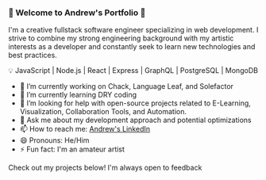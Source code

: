 ### 👋 Welcome to Andrew's Portfolio 👋

I'm a creative fullstack software engineer specializing in web development. I strive to combine my strong engineering background with my artistic interests as a developer and constantly seek to learn new technologies and best practices.

💡 JavaScript | Node.js | React | Express | GraphQL | PostgreSQL | MongoDB 

- 🔭 I’m currently working on Chack, Language Leaf, and Solefactor
- 🌱 I’m currently learning DRY coding
- 🤔 I’m looking for help with open-source projects related to E-Learning, Visualization, Collaboration Tools, and Automation.
- 💬 Ask me about my development approach and potential optimizations
- 📫 How to reach me: [Andrew's LinkedIn](https://www.linkedin.com/in/andrew-larsen-coding/)
- 😄 Pronouns: He/Him
- ⚡ Fun fact: I'm an amateur artist

Check out my projects below! I'm always open to feedback
